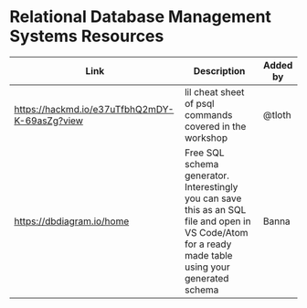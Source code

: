 # Relational Database Management Systems Resources


| Link | Description | Added by |
| -------- | -------- | -------- |
| https://hackmd.io/e37uTfbhQ2mDY-K-69asZg?view     | lil cheat sheet of psql commands covered in the workshop     | @tloth     |
| https://dbdiagram.io/home	| Free SQL schema generator. Interestingly you can save this as an SQL file and open in VS Code/Atom for a ready made table using your generated schema    | Banna     |
